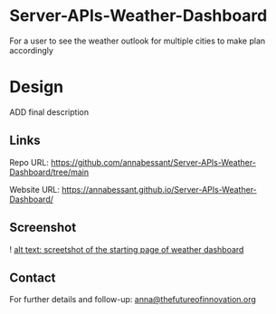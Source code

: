 # Server-APIs-Weather-Dashboard
For a user to see the weather outlook for multiple cities to make plan accordingly

# Design
ADD final description  

## Links
Repo URL: https://github.com/annabessant/Server-APIs-Weather-Dashboard/tree/main 

Website URL: https://annabessant.github.io/Server-APIs-Weather-Dashboard/ 

## Screenshot
! [alt text: screetshot of the starting page of weather dashboard](./assets/XXXADDg)

## Contact
For further details and follow-up: anna@thefutureofinnovation.org 

